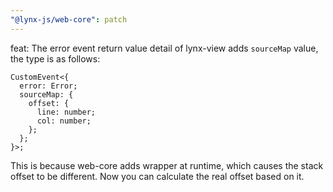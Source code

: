 ```yaml
---
"@lynx-js/web-core": patch
---
```


feat: The error event return value detail of lynx-view adds `sourceMap` value, the type is as follows:

```
CustomEvent<{
  error: Error;
  sourceMap: {
    offset: {
      line: number;
      col: number;
    };
  };
}>;
```

This is because web-core adds wrapper at runtime, which causes the stack offset to be different. Now you can calculate the real offset based on it.
